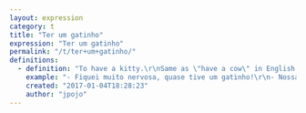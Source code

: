 ```yaml
---
layout: expression
category: t
title: "Ter um gatinho"
expression: "Ter um gatinho"
permalink: "/t/ter+um+gatinho/"
definitions:
  - definition: "To have a kitty.\r\nSame as \"have a cow\" in English (to be very worried, upset, or angry about something) although the idea of \"having a cow\" seems much worse than \"having a kitty\", it is used for the same purpose. \r\n"
    example: "- Fiquei muito nervosa, quase tive um gatinho!\r\n- Nossa, ela quase teve um gatinho (de t\u00e3o brava)!"
    created: "2017-01-04T18:28:23"
    author: "jpojo"
---
```

